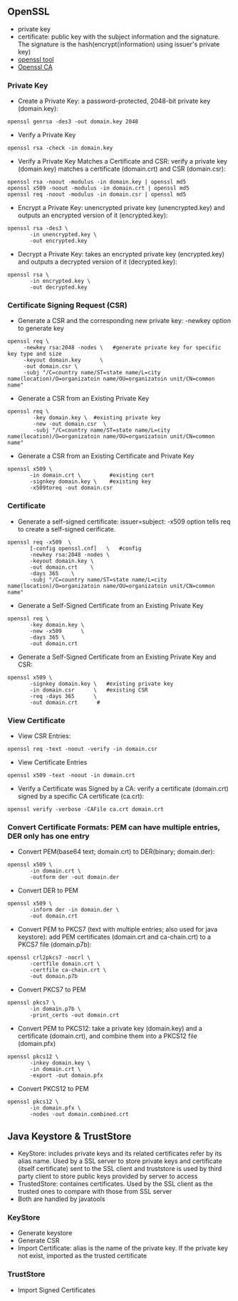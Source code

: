 ## OpenSSL
- private key
- certificate: public key with the subject information and the signature. The signature is the hash(encrypt(information) using issuer's private key)
- [ openssl tool](https://www.digitalocean.com/community/tutorials/openssl-essentials-working-with-ssl-certificates-private-keys-and-csrs)
- [Openssl CA](https://jamielinux.com/docs/openssl-certificate-authority/create-the-root-pair.html)

### Private Key
- Create a Private Key: a password-protected, 2048-bit private key (domain.key):
```
openssl genrsa -des3 -out domain.key 2048
```
- Verify a Private Key
```
openssl rsa -check -in domain.key
```
- Verify a Private Key Matches a Certificate and CSR: verify a private key (domain.key) matches a certificate (domain.crt) and CSR (domain.csr):
```
openssl rsa -noout -modulus -in domain.key | openssl md5
openssl x509 -noout -modulus -in domain.crt | openssl md5
openssl req -noout -modulus -in domain.csr | openssl md5
```

- Encrypt a Private Key: unencrypted private key (unencrypted.key) and outputs an encrypted version of it (encrypted.key):
```
openssl rsa -des3 \
       -in unencrypted.key \
       -out encrypted.key
```

- Decrypt a Private Key: takes an encrypted private key (encrypted.key) and outputs a decrypted version of it (decrypted.key):
```
openssl rsa \
       -in encrypted.key \
       -out decrypted.key
```

### Certificate Signing Request (CSR)

-  Generate a CSR and the corresponding new private key: -newkey option to generate key
```    
openssl req \
     -newkey rsa:2048 -nodes \   #generate private key for specific key type and size
     -keyout domain.key      \
     -out domain.csr \
     -subj "/C=country name/ST=state name/L=city name(location)/O=organizatoin name/OU=organizatoin unit/CN=common name"   
```

-  Generate a CSR from an Existing Private Key
```
openssl req \
        -key domain.key \  #existing private key
        -new -out domain.csr  \
        -subj "/C=country name/ST=state name/L=city name(location)/O=organizatoin name/OU=organizatoin unit/CN=common name"   
```

-  Generate a CSR from an Existing Certificate and Private Key
```
openssl x509 \
       -in domain.crt \         #existing cert
       -signkey domain.key \    #existing key
       -x509toreq -out domain.csr
```

### Certificate
- Generate a self-signed certificate: issuer=subject: -x509 option tells req to create a self-signed cerificate.
```
openssl req -x509  \
       [-config openssl.cnf]   \   #config
       -newkey rsa:2048 -nodes \
       -keyout domain.key \
       -out domain.crt    \
       -days 365    \
       -subj "/C=country name/ST=state name/L=city name(location)/O=organizatoin name/OU=organizatoin unit/CN=common name"   
```

- Generate a Self-Signed Certificate from an Existing Private Key
```
openssl req \
       -key domain.key \
       -new -x509      \
       -days 365 \
       -out domain.crt
```

- Generate a Self-Signed Certificate from an Existing Private Key and CSR:
```
openssl x509 \
       -signkey domain.key \   #existing private key
       -in domain.csr      \   #existing CSR   
       -req -days 365      \
       -out domain.crt      #
```

### View Certificate
- View CSR Entries:
```
openssl req -text -noout -verify -in domain.csr
```

- View Certificate Entries
```
openssl x509 -text -noout -in domain.crt
```

- Verify a Certificate was Signed by a CA: verify a certificate (domain.crt) signed by a specific CA certificate (ca.crt):
```
openssl verify -verbose -CAFile ca.crt domain.crt
```

### Convert Certificate Formats: PEM can have multiple entries, DER only has one entry
- Convert PEM(base64 text; domain.crt) to DER(binary; domain.der):
```
openssl x509 \
       -in domain.crt \
       -outform der -out domain.der
```
- Convert DER to PEM
```
openssl x509 \
       -inform der -in domain.der \
       -out domain.crt
```
- Convert PEM to PKCS7 (text with multiple entries; also used for java keystore): add PEM certificates (domain.crt and ca-chain.crt) to a PKCS7 file (domain.p7b):
```
openssl crl2pkcs7 -nocrl \
       -certfile domain.crt \
       -certfile ca-chain.crt \
       -out domain.p7b
```
- Convert PKCS7 to PEM
```
openssl pkcs7 \
       -in domain.p7b \
       -print_certs -out domain.crt
```
- Convert PEM to PKCS12: take a private key (domain.key) and a certificate (domain.crt), and combine them into a PKCS12 file (domain.pfx)
```
openssl pkcs12 \
       -inkey domain.key \
       -in domain.crt \
       -export -out domain.pfx
```
- Convert PKCS12 to PEM
```
openssl pkcs12 \
       -in domain.pfx \
       -nodes -out domain.combined.crt
```

## Java Keystore & TrustStore 
- KeyStore: includes private keys and its related certificates refer by its alias name. Used by a SSL server to store private keys and certificate (itself certificate) sent to the SSL client
 and truststore is used by third party client to store public keys provided by server to access
- TrustedStore: containes certificates. Used by the SSL client as the trusted ones to compare with those from SSL server
- Both are handled by javatools

### KeyStore
- Generate keystore 
- Generate CSR
- Import Certificate: alias is the name of the private key. If the private key not exist, imported as the trusted certificate

### TrustStore
- Import Signed Certificates

